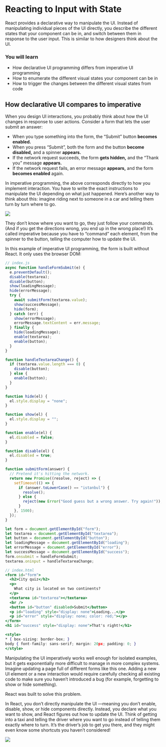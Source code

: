 # Reacting to Input with State

React provides
a declarative way
to manipulate the UI.
Instead of manipulating individual pieces of the UI directly,
you describe the different states that
your component can be in,
and switch between them in response to the user input.
This is similar to
how designers think about the UI.

### You will learn

- How declarative UI programming differs from
  imperative UI programming
- How to
  enumerate the different visual states
  your component can be in
- How to
  trigger the changes
  between the different visual states from code

## How declarative UI compares to imperative

When you design UI interactions,
you probably think about
how the UI changes in response to user actions.
Consider a form that
lets the user submit an answer:

- When you type something into the form,
  the “Submit” button <b>becomes enabled.</b>
- When you press “Submit”,
  both the form and the button <b>become disabled,</b>
  and a spinner <b>appears.</b>
- If the network request succeeds,
  the form <b>gets hidden,</b>
  and the “Thank you” message <b>appears.</b>
- If the network request fails,
  an error message <b>appears,</b>
  and the form <b>becomes enabled</b> again.

In imperative programming,
the above corresponds directly to
how you implement interaction.
You have to write the exact instructions
to manipulate the UI depending on
what just happened.
Here’s another way to think about this:
imagine
riding next to someone in a car
and telling them turn by turn where to go.

![](https://react.dev/images/docs/illustrations/i_imperative-ui-programming.png)

They don’t know
where you want to go,
they just follow your commands.
(And if you get the directions wrong,
you end up in the wrong place!)
It’s called imperative
because you have to “command” each element,
from the spinner to the button,
telling the computer
how to update the UI.

In this example of imperative UI programming,
the form is built without React.
It only uses the browser DOM:

```jsx
// index.js
async function handleFormSubmit(e) {
  e.preventDefault();
  disable(textarea);
  disable(button);
  show(loadingMessage);
  hide(errorMessage);
  try {
    await submitForm(textarea.value);
    show(successMessage);
    hide(form);
  } catch (err) {
    show(errorMessage);
    errorMessage.textContent = err.message;
  } finally {
    hide(loadingMessage);
    enable(textarea);
    enable(button);
  }
}

function handleTextareaChange() {
  if (textarea.value.length === 0) {
    disable(button);
  } else {
    enable(button);
  }
}

function hide(el) {
  el.style.display = "none";
}

function show(el) {
  el.style.display = "";
}

function enable(el) {
  el.disabled = false;
}

function disable(el) {
  el.disabled = true;
}

function submitForm(answer) {
  // Pretend it's hitting the network.
  return new Promise((resolve, reject) => {
    setTimeout(() => {
      if (answer.toLowerCase() == "istanbul") {
        resolve();
      } else {
        reject(new Error("Good guess but a wrong answer. Try again!"));
      }
    }, 1500);
  });
}

let form = document.getElementById("form");
let textarea = document.getElementById("textarea");
let button = document.getElementById("button");
let loadingMessage = document.getElementById("loading");
let errorMessage = document.getElementById("error");
let successMessage = document.getElementById("success");
form.onsubmit = handleFormSubmit;
textarea.oninput = handleTextareaChange;

// index.html
<form id="form">
  <h2>City quiz</h2>
  <p>
    What city is located on two continents?
  </p>
  <textarea id="textarea"></textarea>
  <br />
  <button id="button" disabled>Submit</button>
  <p id="loading" style="display: none">Loading...</p>
  <p id="error" style="display: none; color: red;"></p>
</form>
<h1 id="success" style="display: none">That's right!</h1>

<style>
* { box-sizing: border-box; }
body { font-family: sans-serif; margin: 20px; padding: 0; }
</style>

```

Manipulating the UI imperatively
works well enough for isolated examples,
but it gets exponentially
more difficult to manage in
more complex systems.
Imagine
updating a page full of different forms
like this one.
Adding a new UI element
or a new interaction
would require carefully checking
all existing code
to make sure you haven’t introduced a bug
(for example,
forgetting to show or hide something).

React was built to solve this problem.

In React,
you don’t directly manipulate the UI
—meaning you don’t enable, disable, show, or hide components directly.
Instead,
you declare
what you want to show,
and React figures out
how to update the UI.
Think of getting into a taxi
and telling the driver
where you want to go
instead of telling them exactly where to turn.
It’s the driver’s job to get you there,
and they might even know some shortcuts you haven’t considered!

![](https://react.dev/images/docs/illustrations/i_declarative-ui-programming.png)
